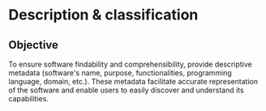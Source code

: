 # Description & classification 

## Objective
To ensure software findability and comprehensibility, provide descriptive metadata (software's name, purpose, functionalities, programming language, domain, etc.). These metadata facilitate accurate representation of the software and enable users to easily discover and understand its capabilities.

